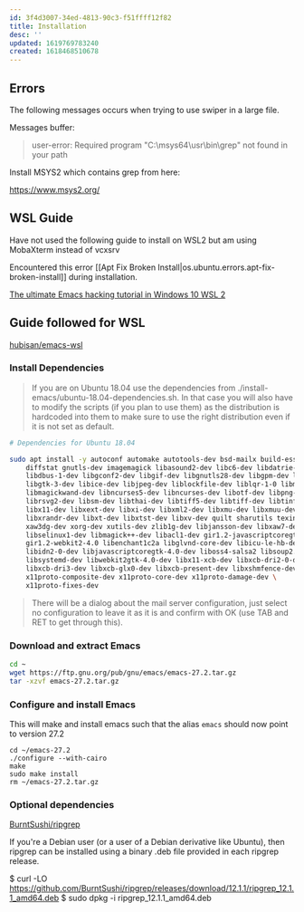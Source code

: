 ```yaml
---
id: 3f4d3007-34ed-4813-90c3-f51ffff12f82
title: Installation
desc: ''
updated: 1619769783240
created: 1618468510678
---
```



## Errors

The following messages occurs when trying to use swiper in a large file.

Messages buffer:

> user-error: Required program "C:\msys64\usr\bin\grep" not found in your path

Install MSYS2 which contains grep from here:

https://www.msys2.org/


## WSL Guide

Have not used the following guide to install on WSL2 but am using MobaXterm instead of vcxsrv

Encountered this error [[Apt Fix Broken Install|os.ubuntu.errors.apt-fix-broken-install]] during installation.

[The ultimate Emacs hacking tutorial in Windows 10 WSL 2](https://hkvim.com/post/windows-setup/)

## Guide followed for WSL

[hubisan/emacs-wsl](https://github.com/hubisan/emacs-wsl#install-emacs-272)

### Install Dependencies

> If you are on Ubuntu 18.04 use the dependencies from ./install-emacs/ubuntu-18.04-dependencies.sh. In that case you will also have to modify the scripts (if you plan to use them) as the distribution is hardcoded into them to make sure to use the right distribution even if it is not set as default.

```bash
# Dependencies for Ubuntu 18.04

sudo apt install -y autoconf automake autotools-dev bsd-mailx build-essential \
    diffstat gnutls-dev imagemagick libasound2-dev libc6-dev libdatrie-dev \
    libdbus-1-dev libgconf2-dev libgif-dev libgnutls28-dev libgpm-dev libgtk2.0-dev \
    libgtk-3-dev libice-dev libjpeg-dev liblockfile-dev liblqr-1-0 libm17n-dev \
    libmagickwand-dev libncurses5-dev libncurses-dev libotf-dev libpng-dev \
    librsvg2-dev libsm-dev libthai-dev libtiff5-dev libtiff-dev libtinfo-dev libtool \
    libx11-dev libxext-dev libxi-dev libxml2-dev libxmu-dev libxmuu-dev libxpm-dev \
    libxrandr-dev libxt-dev libxtst-dev libxv-dev quilt sharutils texinfo xaw3dg \
    xaw3dg-dev xorg-dev xutils-dev zlib1g-dev libjansson-dev libxaw7-dev \
    libselinux1-dev libmagick++-dev libacl1-dev gir1.2-javascriptcoregtk-4.0 \
    gir1.2-webkit2-4.0 libenchant1c2a libglvnd-core-dev libicu-le-hb-dev \
    libidn2-0-dev libjavascriptcoregtk-4.0-dev liboss4-salsa2 libsoup2.4-dev \
    libsystemd-dev libwebkit2gtk-4.0-dev libx11-xcb-dev libxcb-dri2-0-dev \
    libxcb-dri3-dev libxcb-glx0-dev libxcb-present-dev libxshmfence-dev \
    x11proto-composite-dev x11proto-core-dev x11proto-damage-dev \
    x11proto-fixes-dev
```

> There will be a dialog about the mail server configuration, just select no configuration to leave it as it is and confirm with OK (use TAB and RET to get through this).

### Download and extract Emacs

```bash
cd ~
wget https://ftp.gnu.org/pub/gnu/emacs/emacs-27.2.tar.gz
tar -xzvf emacs-27.2.tar.gz
```

### Configure and install Emacs

This will make and install emacs such that the alias `emacs` should now point to version 27.2

```
cd ~/emacs-27.2
./configure --with-cairo
make
sudo make install
rm ~/emacs-27.2.tar.gz
```

### Optional dependencies

[BurntSushi/ripgrep](https://github.com/BurntSushi/ripgrep)

If you're a Debian user (or a user of a Debian derivative like Ubuntu), then ripgrep can be installed using a binary .deb file provided in each ripgrep release.

$ curl -LO https://github.com/BurntSushi/ripgrep/releases/download/12.1.1/ripgrep_12.1.1_amd64.deb
$ sudo dpkg -i ripgrep_12.1.1_amd64.deb
